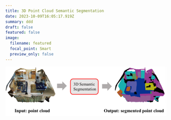 ```yaml
---
title: 3D Point Cloud Semantic Segmentation
date: 2023-10-09T16:05:17.919Z
summary: d﻿dd
draft: false
featured: false
image:
  filename: featured
  focal_point: Smart
  preview_only: false
---
```

![](3dss.png)
